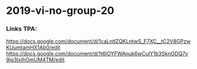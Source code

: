 # 2019-vi-no-group-20

### Links TPA:
https://docs.google.com/document/d/1caLntIZQKLntwS_F7XC__tC2V8GPzwKUumtamHX1Ab0/edit
https://docs.google.com/document/d/1t6lOYFWAnuk6wCulY1b3SknODQ7v9ig3IxIhOmUM4TM/edit